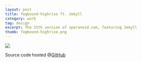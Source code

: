 ```yaml
---
layout: post
title: fogbound-highrise ft. Jekyll
category: work
tag: design
excerpt: The 15th version of sparanoid.com, featuring Jekyll
thumb: fogbound-highrise.png
---
```


<p class=browser><img src="{{ site.file }}/fogbound-highrise-screenshot-large.png"></p>

<div class=txt>
<p>Source code hosted @<a href="https://github.com/sparanoid/sparanoid.com">GitHub</a></p>
</div>